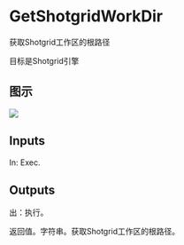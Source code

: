 # GetShotgridWorkDir

获取Shotgrid工作区的根路径

目标是Shotgrid引擎

## 图示

![]($-20221218-20312243.png)

## Inputs

In: Exec.  

## Outputs

出：执行。

返回值。字符串。获取Shotgrid工作区的根路径。
